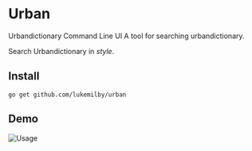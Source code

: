 # Urban
Urbandictionary Command Line UI
A tool for searching urbandictionary.

Search Urbandictionary in *style*.

## Install

```
go get github.com/lukemilby/urban
```

## Demo
![Usage](WAP.gif)